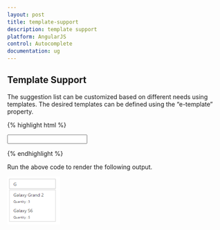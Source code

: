 ```yaml
---
layout: post
title: template-support
description: template support
platform: AngularJS
control: Autocomplete
documentation: ug
---
```


## Template Support

The suggestion list can be customized based on different needs using templates. The desired templates can be defined using the “e-template” property.

{% highlight html %}

  <input type="text" ej-autocomplete e-dataSource="dataList" e-fields-text="text" e-template="template" e-width="100%" />


   <script type="text/javascript">
          var mobileList = [
                { pName: "Galaxy Grand 2", quantity: "3" },
                { pName: "Galaxy S6", quantity: "5" },
                { pName: "IPhone S6", quantity: "8" },
                { pName: "Ipod Mini", quantity: "3" }, 
];
        angular.module('AutoCompleteApp', ['ejangular'])
             .controller('AutocompleteCtrl', function ($scope) {                
                 $scope.dataList = mobileList;
                 $scope.text="pName";
                 $scope.template="<div><div class='product-text'>${pName}</div> <span class='product-quantity' style='font-size:10px'> Quantity : ${quantity}</span></div>";
             });
    </script>



{% endhighlight %}



Run the above code to render the following output. 

![](template-support_images\template-support_img1.png)

